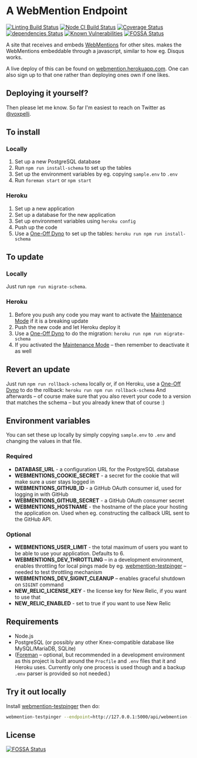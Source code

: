 # A WebMention Endpoint
[![Linting Build Status](https://github.com/voxpelli/webpage-webmentions/workflows/Linting/badge.svg)](https://github.com/voxpelli/webpage-webmentions/actions)
[![Node CI Build Status](https://github.com/voxpelli/webpage-webmentions/workflows/Node%20CI/badge.svg)](https://github.com/voxpelli/webpage-webmentions/actions)
[![Coverage Status](https://coveralls.io/repos/github/voxpelli/webpage-webmentions/badge.svg?branch=master)](https://coveralls.io/github/voxpelli/webpage-webmentions?branch=master)
[![dependencies Status](https://david-dm.org/voxpelli/webpage-webmentions/status.svg)](https://david-dm.org/voxpelli/webpage-webmentions)
[![Known Vulnerabilities](https://snyk.io/test/github/voxpelli/webpage-webmentions/badge.svg?targetFile=package.json)](https://snyk.io/test/github/voxpelli/webpage-webmentions?targetFile=package.json)
[![FOSSA Status](https://app.fossa.io/api/projects/git%2Bgithub.com%2Fvoxpelli%2Fwebpage-webmentions.svg?type=shield)](https://app.fossa.io/projects/git%2Bgithub.com%2Fvoxpelli%2Fwebpage-webmentions?ref=badge_shield)

A site that receives and embeds [WebMentions](http://indiewebcamp.com/webmention) for other sites. makes the WebMentions embeddable through a javascript, similar to how eg. Disqus works.

A live deploy of this can be found on [webmention.herokuapp.com](https://webmention.herokuapp.com/). One can also sign up to that one rather than deploying ones own if one likes.

## Deploying it yourself?

Then please let me know. So far I'm easiest to reach on Twitter as [@voxpelli](http://twitter.com/voxpelli).

## To install

### Locally

1. Set up a new PostgreSQL database
2. Run `npm run install-schema` to set up the tables
3. Set up the environment variables by eg. copying `sample.env` to `.env`
4. Run `foreman start` or `npm start`

### Heroku

1. Set up a new application
2. Set up a database for the new application
3. Set up environment variables using `heroku config`
4. Push up the code
5. Use a [One-Off Dyno](https://devcenter.heroku.com/articles/one-off-dynos) to set up the tables: `heroku run npm run install-schema`

## To update

### Locally

Just run `npm run migrate-schema`.

### Heroku

1. Before you push any code you may want to activate the [Maintenance Mode](https://devcenter.heroku.com/articles/maintenance-mode) if it is a breaking update
2. Push the new code and let Heroku deploy it
3. Use a [One-Off Dyno](https://devcenter.heroku.com/articles/one-off-dynos) to do the migration: `heroku run npm run migrate-schema`
4. If you activated the [Maintenance Mode](https://devcenter.heroku.com/articles/maintenance-mode) – then remember to deactivate it as well

## Revert an update

Just run `npm run rollback-schema` locally or, if on Heroku, use a [One-Off Dyno](https://devcenter.heroku.com/articles/one-off-dynos) to do the rollback: `heroku run npm run rollback-schema` And afterwards – of course make sure that you also revert your code to a version that matches the schema – but you already knew that of course :)

## Environment variables

You can set these up locally by simply copying `sample.env` to `.env` and changing the values in that file.

### Required

* **DATABASE_URL** - a configuration URL for the PostgreSQL database
* **WEBMENTIONS_COOKIE_SECRET** - a secret for the cookie that will make sure a user stays logged in
* **WEBMENTIONS_GITHUB_ID** - a GitHub OAuth consumer id, used for logging in with GitHub
* **WEBMENTIONS_GITHUB_SECRET** - a GitHub OAuth consumer secret
* **WEBMENTIONS_HOSTNAME** - the hostname of the place your hosting the application on. Used when eg. constructing the callback URL sent to the GitHub API.

### Optional

* **WEBMENTIONS_USER_LIMIT** - the total maximum of users you want to be able to use your application. Defaults to 6.
* **WEBMENTIONS_DEV_THROTTLING** – in a development environment, enables throttling for local pings made by eg. [webmention-testpinger](https://www.npmjs.org/package/webmention-testpinger) – needed to test throttling mechanism
* **WEBMENTIONS_DEV_SIGINT_CLEANUP** – enables graceful shutdown on `SIGINT` command
* **NEW_RELIC_LICENSE_KEY** - the license key for New Relic, if you want to use that
* **NEW_RELIC_ENABLED** - set to true if you want to use New Relic

## Requirements

* Node.js
* PostgreSQL (or possibly any other Knex-compatible database like MySQL/MariaDB, SQLite)
* ([Foreman](http://ddollar.github.io/foreman/) – optional, but recommended in a development environment as this project is built around the `Procfile` and `.env` files that it and Heroku uses. Currently only one process is used though and a backup `.env` parser is provided so not needed.)

## Try it out locally

Install [webmention-testpinger](https://github.com/voxpelli/node-webmention-testpinger) then do:

```bash
webmention-testpinger --endpoint=http://127.0.0.1:5000/api/webmention --target=http://127.0.0.1:5000/
```


## License
[![FOSSA Status](https://app.fossa.io/api/projects/git%2Bgithub.com%2Fvoxpelli%2Fwebpage-webmentions.svg?type=large)](https://app.fossa.io/projects/git%2Bgithub.com%2Fvoxpelli%2Fwebpage-webmentions?ref=badge_large)
